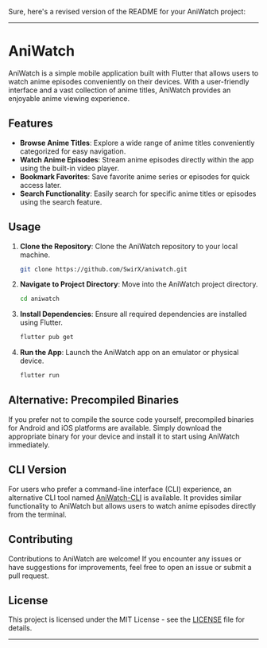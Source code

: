 Sure, here's a revised version of the README for your AniWatch project:

---

# AniWatch

AniWatch is a simple mobile application built with Flutter that allows users to watch anime episodes conveniently on their devices. With a user-friendly interface and a vast collection of anime titles, AniWatch provides an enjoyable anime viewing experience.

## Features

- **Browse Anime Titles**: Explore a wide range of anime titles conveniently categorized for easy navigation.
- **Watch Anime Episodes**: Stream anime episodes directly within the app using the built-in video player.
- **Bookmark Favorites**: Save favorite anime series or episodes for quick access later.
- **Search Functionality**: Easily search for specific anime titles or episodes using the search feature.

## Usage

1. **Clone the Repository**: Clone the AniWatch repository to your local machine.
   ```bash
   git clone https://github.com/SwirX/aniwatch.git
   ```

2. **Navigate to Project Directory**: Move into the AniWatch project directory.
   ```bash
   cd aniwatch
   ```

3. **Install Dependencies**: Ensure all required dependencies are installed using Flutter.
   ```bash
   flutter pub get
   ```

4. **Run the App**: Launch the AniWatch app on an emulator or physical device.
   ```bash
   flutter run
   ```

## Alternative: Precompiled Binaries

If you prefer not to compile the source code yourself, precompiled binaries for Android and iOS platforms are available. Simply download the appropriate binary for your device and install it to start using AniWatch immediately.

## CLI Version

For users who prefer a command-line interface (CLI) experience, an alternative CLI tool named [AniWatch-CLI](https://github.com/SwirX/aniwatch-cli) is available. It provides similar functionality to AniWatch but allows users to watch anime episodes directly from the terminal.

## Contributing

Contributions to AniWatch are welcome! If you encounter any issues or have suggestions for improvements, feel free to open an issue or submit a pull request.

## License

This project is licensed under the MIT License - see the [LICENSE](LICENSE) file for details.

---